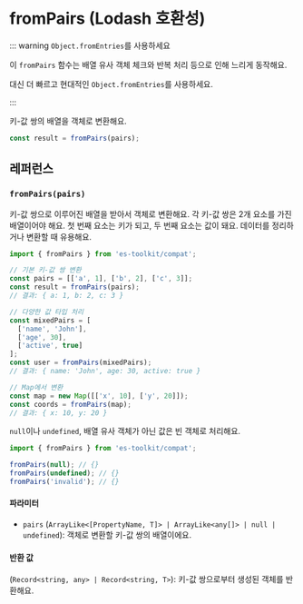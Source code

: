 # fromPairs (Lodash 호환성)

::: warning `Object.fromEntries`를 사용하세요

이 `fromPairs` 함수는 배열 유사 객체 체크와 반복 처리 등으로 인해 느리게 동작해요.

대신 더 빠르고 현대적인 `Object.fromEntries`를 사용하세요.

:::

키-값 쌍의 배열을 객체로 변환해요.

```typescript
const result = fromPairs(pairs);
```

## 레퍼런스

### `fromPairs(pairs)`

키-값 쌍으로 이루어진 배열을 받아서 객체로 변환해요. 각 키-값 쌍은 2개 요소를 가진 배열이어야 해요. 첫 번째 요소는 키가 되고, 두 번째 요소는 값이 돼요. 데이터를 정리하거나 변환할 때 유용해요.

```typescript
import { fromPairs } from 'es-toolkit/compat';

// 기본 키-값 쌍 변환
const pairs = [['a', 1], ['b', 2], ['c', 3]];
const result = fromPairs(pairs);
// 결과: { a: 1, b: 2, c: 3 }

// 다양한 값 타입 처리
const mixedPairs = [
  ['name', 'John'],
  ['age', 30],
  ['active', true]
];
const user = fromPairs(mixedPairs);
// 결과: { name: 'John', age: 30, active: true }

// Map에서 변환
const map = new Map([['x', 10], ['y', 20]]);
const coords = fromPairs(map);
// 결과: { x: 10, y: 20 }
```

`null`이나 `undefined`, 배열 유사 객체가 아닌 값은 빈 객체로 처리해요.

```typescript
import { fromPairs } from 'es-toolkit/compat';

fromPairs(null); // {}
fromPairs(undefined); // {}
fromPairs('invalid'); // {}
```

#### 파라미터

- `pairs` (`ArrayLike<[PropertyName, T]> | ArrayLike<any[]> | null | undefined`): 객체로 변환할 키-값 쌍의 배열이에요.

#### 반환 값

(`Record<string, any> | Record<string, T>`): 키-값 쌍으로부터 생성된 객체를 반환해요.
